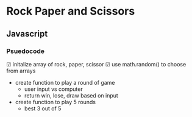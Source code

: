 # Rock Paper and Scissors
## Javascript

### Psuedocode
&#x2611; initalize array of rock, paper, scissor
&#x2611; use math.random() to choose from arrays
- create function to play a round of game
  - user input vs computer
  - return win, lose, draw based on input
- create function to play 5 rounds
  - best 3 out of 5
